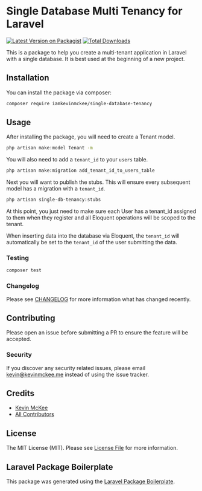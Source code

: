 # Single Database Multi Tenancy for Laravel

[![Latest Version on Packagist](https://img.shields.io/packagist/v/iamkevinmckee/single-database-tenancy.svg?style=flat-square)](https://packagist.org/packages/iamkevinmckee/single-database-tenancy)
[![Total Downloads](https://img.shields.io/packagist/dt/iamkevinmckee/single-database-tenancy.svg?style=flat-square)](https://packagist.org/packages/iamkevinmckee/single-database-tenancy)

This is a package to help you create a multi-tenant application in Laravel with a single database. It is best used at the beginning of a new project.
## Installation

You can install the package via composer:

```bash
composer require iamkevinmckee/single-database-tenancy
```

## Usage

After installing the package, you will need to create a Tenant model.

```bash
php artisan make:model Tenant -m
```

You will also need to add a `tenant_id` to your `users` table.

```bash
php artisan make:migration add_tenant_id_to_users_table
```

Next you will want to publish the stubs. This will ensure every subsequent model has a migration with a `tenant_id`.

```bash
php artisan single-db-tenancy:stubs
```

At this point, you just need to make sure each User has a tenant_id assigned to them when they register and all Eloquent operations will be scoped to the tenant.

When inserting data into the database via Eloquent, the `tenant_id` will automatically be set to the `tenant_id` of the user submitting the data.

### Testing

``` bash
composer test
```

### Changelog

Please see [CHANGELOG](CHANGELOG.md) for more information what has changed recently.

## Contributing

Please open an issue before submitting a PR to ensure the feature will be accepted.

### Security

If you discover any security related issues, please email kevin@kevinmckee.me instead of using the issue tracker.

## Credits

- [Kevin McKee](https://github.com/iamkevinmckee)
- [All Contributors](../../contributors)

## License

The MIT License (MIT). Please see [License File](LICENSE.md) for more information.

## Laravel Package Boilerplate

This package was generated using the [Laravel Package Boilerplate](https://laravelpackageboilerplate.com).
